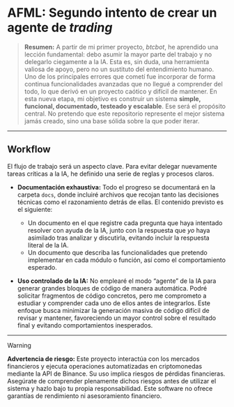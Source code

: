 # AFML: Segundo intento de crear un agente de *trading*

> **Resumen:**
> A partir de mi primer proyecto, *btcbot*, he aprendido una lección fundamental: debo asumir la mayor parte del trabajo y no delegarlo ciegamente a la IA. Esta es, sin duda, una herramienta valiosa de apoyo, pero no un sustituto del entendimiento humano.
> Uno de los principales errores que cometí fue incorporar de forma continua funcionalidades avanzadas que no llegué a comprender del todo, lo que derivó en un proyecto caótico y difícil de mantener.
> En esta nueva etapa, mi objetivo es construir un sistema **simple, funcional, documentado, testeado y escalable**. Ese será el propósito central. No pretendo que este repositorio represente el mejor sistema jamás creado, sino una base sólida sobre la que poder iterar.

---

## Workflow

El flujo de trabajo será un aspecto clave. Para evitar delegar nuevamente tareas críticas a la IA, he definido una serie de reglas y procesos claros.

* **Documentación exhaustiva:**
  Todo el progreso se documentará en la carpeta `docs`, donde incluiré archivos que recojan tanto las decisiones técnicas como el razonamiento detrás de ellas. El contenido previsto es el siguiente:

  * Un documento en el que registre cada pregunta que haya intentado resolver con ayuda de la IA, junto con la respuesta que *yo* haya asimilado tras analizar y discutirla, evitando incluir la respuesta literal de la IA.
  * Un documento que describa las funcionalidades que pretendo implementar en cada módulo o función, así como el comportamiento esperado.

* **Uso controlado de la IA:**
  No emplearé el modo “agente” de la IA para generar grandes bloques de código de manera automática. Podré solicitar fragmentos de código concretos, pero me comprometo a estudiar y comprender cada uno de ellos antes de integrarlos.
  Este enfoque busca minimizar la generación masiva de código difícil de revisar y mantener, favoreciendo un mayor control sobre el resultado final y evitando comportamientos inesperados.

---

> [!WARNING]
> **Advertencia de riesgo:** Este proyecto interactúa con los mercados financieros y ejecuta operaciones automatizadas en criptomonedas mediante la API de Binance. Su uso implica riesgos de pérdidas financieras. Asegúrate de comprender plenamente dichos riesgos antes de utilizar el sistema y hazlo bajo tu propia responsabilidad. Este software no ofrece garantías de rendimiento ni asesoramiento financiero.
